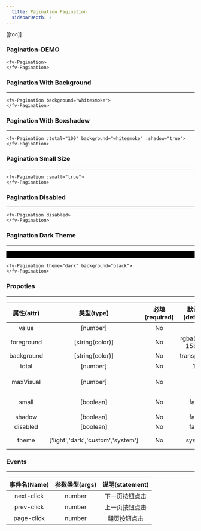 ```yaml
---
  title: Pagination Pagination
  sidebarDepth: 2
---
```

  
[[toc]]

### Pagination-DEMO 




<ClientOnly>
<fv-Pagination>
</fv-Pagination>
</ClientOnly>

```vue
<fv-Pagination>
</fv-Pagination>
```

### Pagination With Background
---


<ClientOnly>
<fv-Pagination background="whitesmoke">
</fv-Pagination>
</ClientOnly>

```vue
<fv-Pagination background="whitesmoke">
</fv-Pagination>
```

### Pagination With Boxshadow
---


<ClientOnly>
<fv-Pagination :total="100" background="whitesmoke" :shadow="true">
</fv-Pagination>
</ClientOnly>

```vue
<fv-Pagination :total="100" background="whitesmoke" :shadow="true">
</fv-Pagination>
```

### Pagination Small Size
---


<ClientOnly>
<fv-Pagination :small="true">
</fv-Pagination>
</ClientOnly>

```vue
<fv-Pagination :small="true">
</fv-Pagination>
```

### Pagination Disabled
---


<ClientOnly>
<fv-Pagination disabled>
</fv-Pagination>
</ClientOnly>

```vue
<fv-Pagination disabled>
</fv-Pagination>
```

### Pagination Dark Theme
---

<div style="padding: 10px 0px; background: black;">
    
<ClientOnly>
<fv-Pagination theme="dark" background="black">
  </fv-Pagination>
</ClientOnly>
</div>

```vue
<fv-Pagination theme="dark" background="black">
</fv-Pagination>
```


### Propoties
---
| 属性(attr) |             类型(type)             | 必填(required) |   默认值(default)    | 说明(statement) |
|:----------:|:----------------------------------:|:--------------:|:--------------------:|:---------------:|
|   value    |              [number]              |       No       |          1           |   当前页码数    |
| foreground |          [string(color)]           |       No       | rgba(0, 90, 158, 1) |                 |
| background |          [string(color)]           |       No       |     transparent      |                 |
|   total    |              [number]              |       No       |          10          |    总页码数     |
| maxVisual  |              [number]              |       No       |          7           |  最大可视按钮   |
|   small    |             [boolean]              |       No       |        false         |  小型分页按钮   |
|   shadow   |             [boolean]              |       No       |        false         |                 |
|  disabled  |             [boolean]              |       No       |        false         |                 |
|   theme    | ['light','dark','custom','system'] |       No       |        system        |  Custom theme   |

### Events
---
| 事件名(Name) | 参数类型(args) | 说明(statement) |
|:------------:|:--------------:|:---------------:|
|  next-click  |     number     | 下一页按钮点击  |
|  prev-click  |     number     | 上一页按钮点击  |
|  page-click  |     number     |  翻页按钮点击   |
  
